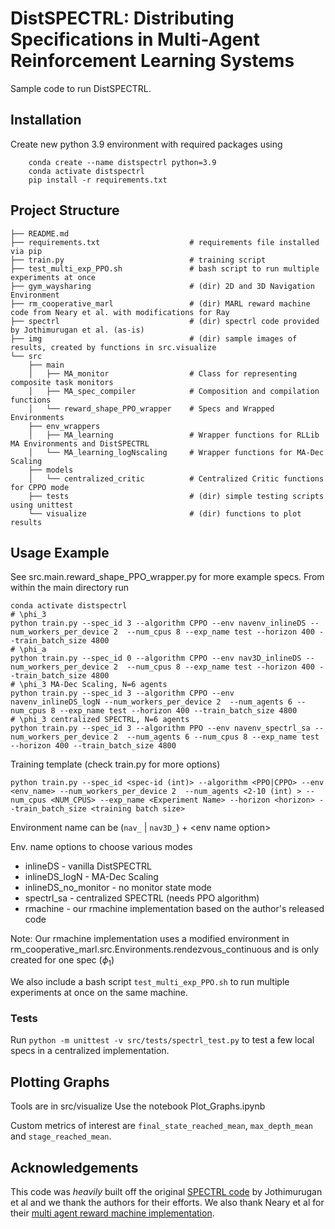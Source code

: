 # DistSPECTRL: Distributing Specifications in Multi-Agent Reinforcement Learning Systems

Sample code to run DistSPECTRL.

## Installation

Create new python 3.9 environment with required packages using 

        conda create --name distspectrl python=3.9
        conda activate distspectrl
        pip install -r requirements.txt

## Project Structure

```
├── README.md
├── requirements.txt                    # requirements file installed via pip
├── train.py                            # training script
├── test_multi_exp_PPO.sh               # bash script to run multiple experiments at once
├── gym_waysharing                      # (dir) 2D and 3D Navigation Environment
├── rm_cooperative_marl                 # (dir) MARL reward machine code from Neary et al. with modifications for Ray
├── spectrl                             # (dir) spectrl code provided by Jothimurugan et al. (as-is) 
├── img                                 # (dir) sample images of results, created by functions in src.visualize
└── src
    ├── main  
    │   ├── MA_monitor                  # Class for representing composite task monitors
    │   ├── MA_spec_compiler            # Composition and compilation functions
    │   └── reward_shape_PPO_wrapper    # Specs and Wrapped Environments
    ├── env_wrappers  
    │   ├── MA_learning                 # Wrapper functions for RLLib MA Environments and DistSPECTRL
    │   └── MA_learning_logNscaling     # Wrapper functions for MA-Dec Scaling
    ├── models  
    │   └── centralized_critic          # Centralized Critic functions for CPPO mode
    ├── tests                           # (dir) simple testing scripts using unittest
    └── visualize                       # (dir) functions to plot results
```

## Usage Example


See src.main.reward_shape_PPO_wrapper.py for more example specs. From within the main directory run

    conda activate distspectrl
    # \phi_3
    python train.py --spec_id 3 --algorithm CPPO --env navenv_inlineDS --num_workers_per_device 2  --num_cpus 8 --exp_name test --horizon 400 --train_batch_size 4800
    # \phi_a
    python train.py --spec_id 0 --algorithm CPPO --env nav3D_inlineDS --num_workers_per_device 2  --num_cpus 8 --exp_name test --horizon 400 --train_batch_size 4800
    # \phi_3 MA-Dec Scaling, N=6 agents
    python train.py --spec_id 3 --algorithm CPPO --env navenv_inlineDS_logN --num_workers_per_device 2  --num_agents 6 --num_cpus 8 --exp_name test --horizon 400 --train_batch_size 4800
    # \phi_3 centralized SPECTRL, N=6 agents
    python train.py --spec_id 3 --algorithm PPO --env navenv_spectrl_sa --num_workers_per_device 2  --num_agents 6 --num_cpus 8 --exp_name test --horizon 400 --train_batch_size 4800

Training template (check train.py for more options)

    python train.py --spec_id <spec-id (int)> --algorithm <PPO|CPPO> --env <env_name> --num_workers_per_device 2  --num_agents <2-10 (int) > --num_cpus <NUM_CPUS> --exp_name <Experiment Name> --horizon <horizon> --train_batch_size <training batch size>

Environment name can be (`nav_` | `nav3D_`)  + \<env name option\>

Env. name options to choose various modes
- inlineDS - vanilla DistSPECTRL
- inlineDS_logN - MA-Dec Scaling
- inlineDS_no_monitor - no monitor state mode
- spectrl_sa - centralized SPECTRL (needs PPO algorithm)
- rmachine - our rmachine implementation based on the author's released code 

Note: Our rmachine implementation uses a modified environment in rm_cooperative_marl.src.Environments.rendezvous_continuous and is only created for one spec ($\phi_1$)

We also include a bash script `test_multi_exp_PPO.sh` to run multiple experiments at once on the same machine.

### Tests
Run `python -m unittest -v src/tests/spectrl_test.py` to test a few local specs in a centralized implementation.

## Plotting Graphs

Tools are in src/visualize
Use the notebook Plot_Graphs.ipynb 

Custom metrics of interest are `final_state_reached_mean`, `max_depth_mean` and `stage_reached_mean`.

## Acknowledgements
This code was *heavily* built off the original [SPECTRL code](https://github.com/keyshor/spectrl_tool) by Jothimurugan et al and we thank the authors for their efforts.
We also thank Neary et al for their [multi agent reward machine implementation](https://github.com/cyrusneary/rm-cooperative-marl).
